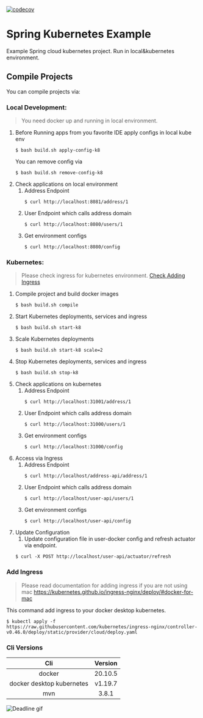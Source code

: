 [![codecov](https://codecov.io/gh/cbezmen/microservices/branch/master/graph/badge.svg?token=FD1C9DADQA)](https://codecov.io/gh/cbezmen/microservices)

# Spring Kubernetes Example

Example Spring cloud kubernetes project. Run in local&kubernetes environment.

## Compile Projects

You can compile projects via:

### Local Development:

> You need docker up and running in local environment.

1. Before Running apps from you favorite IDE apply configs in local kube env
   ```shell
   $ bash build.sh apply-config-k8
   ```
   You can remove config via
   ```shell
   $ bash build.sh remove-config-k8
   ```
1. Check applications on local environment
    1. Address Endpoint
       ```shell
       $ curl http://localhost:8081/address/1
       ```
    1. User Endpoint which calls address domain
       ```shell
       $ curl http://localhost:8080/users/1
       ```
    1. Get environment configs
       ```shell
       $ curl http://localhost:8080/config
       ```

### Kubernetes:

> Please check ingress for kubernetes environment. [Check Adding Ingress](#add-ingress)

1. Compile project and build docker images
    ```shell
    $ bash build.sh compile
    ```
1. Start Kubernetes deployments, services and ingress
    ```shell
    $ bash build.sh start-k8
    ```
1. Scale Kubernetes deployments
    ```shell
    $ bash build.sh start-k8 scale=2
    ```
1. Stop Kubernetes deployments, services and ingress
    ```shell
    $ bash build.sh stop-k8
    ```
1. Check applications on kubernetes
    1. Address Endpoint
       ```shell
       $ curl http://localhost:31001/address/1
       ```
    1. User Endpoint which calls address domain
       ```shell
       $ curl http://localhost:31000/users/1
       ```
    1. Get environment configs
       ```shell
       $ curl http://localhost:31000/config
       ```
1. Access via Ingress
    1. Address Endpoint
       ```shell
       $ curl http://localhost/address-api/address/1
       ```
    1. User Endpoint which calls address domain
       ```shell
       $ curl http://localhost/user-api/users/1
       ```
    1. Get environment configs
       ```shell
       $ curl http://localhost/user-api/config
       ```
1. Update Configuration
    1. Update configuration file in user-docker config and refresh actuator via endpoint.
    ```shell
    $ curl -X POST http://localhost/user-api/actuator/refresh
    ```

### <a name="add-ingress"></a>Add Ingress

> Please read documentation for adding ingress if you are not using mac
https://kubernetes.github.io/ingress-nginx/deploy/#docker-for-mac

This command add ingress to your docker desktop kubernetes.

```shell
$ kubectl apply -f https://raw.githubusercontent.com/kubernetes/ingress-nginx/controller-v0.46.0/deploy/static/provider/cloud/deploy.yaml 
```

### Cli Versions

|            Cli            | Version |
| :-----------------------: | :-----: |
|          docker           | 20.10.5 |
| docker desktop kubernetes | v1.19.7 |
|            mvn            |  3.8.1  |

![Deadline gif](https://i.imgur.com/7ntFRIT.gif)

